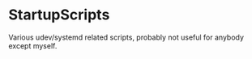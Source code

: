 # StartupScripts
Various udev/systemd related scripts, probably not useful for anybody except myself.
